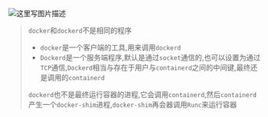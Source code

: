 ![这里写图片描述](https://cdn.jsdelivr.net/gh/2822132073/image/202406251906137)

> `docker`和`dockerd`不是相同的程序
>
> - `docker`是一个客户端的工具,用来调用`dockerd`
> - `Dockerd`是一个服务端程序,默认是通过`socket`通信的,也可以设置为通过`TCP`通信,`Dockerd`相当与存在于用户与`containerd`之间的中间键,最终还是调用的`containerd`
>
> `dockerd`也不是最终运行容器的进程,它会调用`containerd`,然后`containerd`产生一个`docker-shim`进程,`docker-shim`再会器调用`Runc`来运行容器

